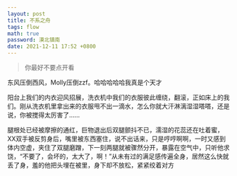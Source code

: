 ```yaml
---
layout: post
title: 不系之舟
tags: flow
math: true
password: 漠北镇南
date: 2021-12-11 17:52 +0800
---
```


> 你最好不要点开看

东风压倒西风，Molly压倒zzf。哈哈哈哈哈我真是个天才

阳台上我们的内衣迎风招展，洗衣机中我们的衣服彼此缠绕，翻滚，正如床上的我们。刚从洗衣机里拿出来的衣服甩不出一滴水，怎么你就大汗淋漓湿湿嗒嗒，还是说，你被搅得太厉害了……

腿根处已经被摩擦的通红，巨物退出后双腿颤抖不已，濡湿的花蕊还在吐着蜜，XX双手被反剪身后，嘴里被东西塞住，说不出话来，只是哼哼啊啊，一时又感到体内空虚，夹住了双腿磨蹭，下一刻两腿就被骤然分开，暴露在空气中，只听他求饶，“不要了，会坏的，太大了，啊！”从未有过的满足感传遍全身，居然这么快就丢了身，羞的他把头埋在被里，身下却不放松，紧紧绞着对方
